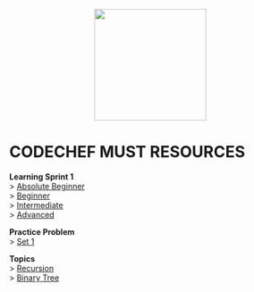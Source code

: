 <p align="center">
        <img src="img/Copy of College Chapters Logo - _Short Name_.png" width=200 height=200> </img>
</p> 



# CODECHEF MUST RESOURCES 
**Learning Sprint 1** <br/>
         > [Absolute Beginner](LearningSprint1/AbsoluteBeginner.md)<br/>
         > [Beginner](LearningSprint1/Beginner.md)<br/>
         > [Intermediate](LearningSprint1/Intermediate.md)<br/>
         > [Advanced](LearningSprint1/Advanced.md)<br/>
         
**Practice Problem**<br/>
         > [Set 1](PracticeProblems/Set1.md)<br/>
         
**Topics**</br>
         > [Recursion](Recursion/)</br> 
         > [Binary Tree](BinaryTree/)</br>
